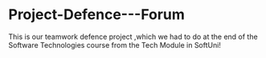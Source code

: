 # Project-Defence---Forum
This is our teamwork defence project ,which we had to do at the end of the Software Technologies course from the Tech Module in SoftUni! 
